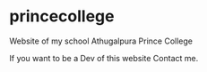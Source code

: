 # princecollege
Website of my school Athugalpura Prince College

If you want to be a Dev of this website Contact me. 

